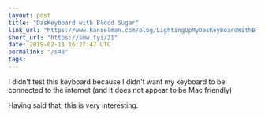 ```yaml
---
layout: post
title: "DasKeyboard with Blood Sugar"
link_url: "https://www.hanselman.com/blog/LightingUpMyDasKeyboardWithBloodSugarChangesUsingMyBodysRESTAPI.aspx"
short_url: "https://smw.fyi/21"
date: 2019-02-11 16:27:47 UTC
permalink: "/s48"
tags:
---
```





I didn't test this keyboard because I didn't want my keyboard to be connected to the internet (and it does not appear to be Mac friendly)

Having said that, this is very interesting. 